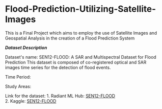 # Flood-Prediction-Utilizing-Satellite-Images

This is a Final Project which aims to employ the use of Satellite Images and Geospatial Analysis in the creation of a Flood Prediction System

<em><b><i>Dataset Description</i></b></em>

Dataset's name: SEN12-FLOOD: A SAR and Multispectral Dataset for Flood Prediction
This dataset is composed of co-registered optical and SAR images time series for the detection of flood events.

Time Period:

Study Areas:

Link for the dataset:
    1. Radiant ML Hub: <a href="https://mlhub.earth/data/sen12floods"> SEN12-FLOOD</a> <br>
    2. Kaggle: <a href="https://www.kaggle.com/datasets/virajkadam/sen12flood/data"> SEN12-FLOOD</a>

